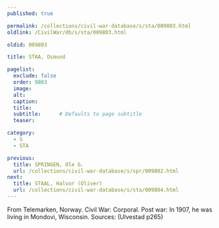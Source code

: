 ```yaml
---
published: true

permalink: /collections/civil-war-database/s/sta/009803.html
oldlink: /CivilWar/db/s/sta/009803.html

oldid: 009803

title: STAA, Osmund

pagelist:
  exclude: false
  order: 9803
  image: 
  alt:
  caption:
  title:
  subtitle:      # Defaults to page subtitle
  teaser:

category: 
  - S 
  - STA

previous:
  title: SPRINGEN, Ole G.
  url: /collections/civil-war-database/s/spr/009802.html  
next:
  title: STAAL, Halvor (Oliver)
  url: /collections/civil-war-database/s/sta/009804.html   
---
```

From Telemarken, Norway. Civil War: Corporal. Post war: In 1907, he was living in Mondovi, Wisconsin. Sources: (Ulvestad p265)